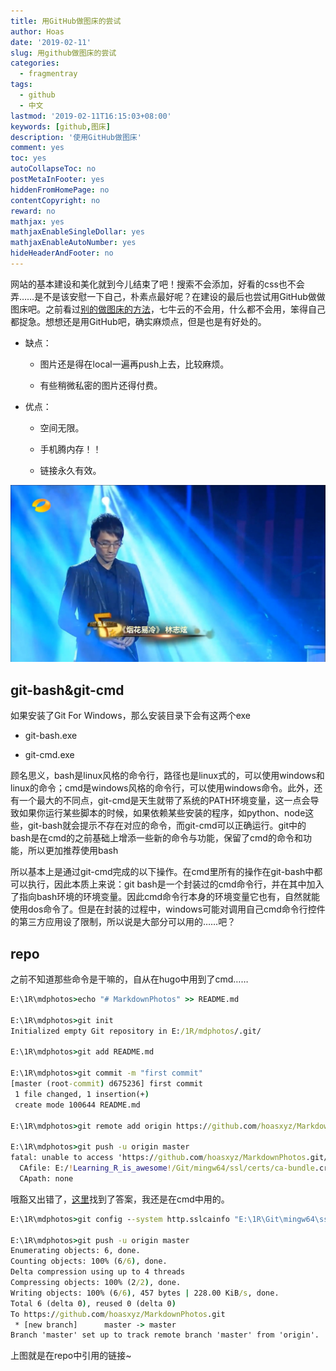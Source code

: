 ```yaml
---
title: 用GitHub做图床的尝试
author: Hoas
date: '2019-02-11'
slug: 用github做图床的尝试
categories:
  - fragmentray
tags:
  - github
  - 中文
lastmod: '2019-02-11T16:15:03+08:00'
keywords: [github,图床]
description: '使用GitHub做图床'
comment: yes
toc: yes
autoCollapseToc: no
postMetaInFooter: yes
hiddenFromHomePage: no
contentCopyright: no
reward: no
mathjax: yes
mathjaxEnableSingleDollar: yes
mathjaxEnableAutoNumber: yes
hideHeaderAndFooter: no
---
```

  
  网站的基本建设和美化就到今儿结束了吧！搜索不会添加，好看的css也不会弄……是不是该安慰一下自己，朴素点最好呢？在建设的最后也尝试用GitHub做做图床吧。之前看过[别的做图床的方法](https://www.zhihu.com/question/21065229)，七牛云的不会用，什么都不会用，笨得自己都捉急。想想还是用GitHub吧，确实麻烦点，但是也是有好处的。
  
* 缺点：
  
  - 图片还是得在local一遍再push上去，比较麻烦。
  
  - 有些稍微私密的图片还得付费。
  
* 优点：
  
  - 空间无限。
  
  - 手机腾内存！！
  
  - 链接永久有效。

![林志炫《烟花易冷》](https://github.com/hoasxyz/MarkdownPhotos/blob/master/Terry%20Lin/%E7%83%9F%E8%8A%B1%E6%98%93%E5%86%B7.jpg?raw=true)
<!--more-->

## git-bash&git-cmd

  如果安装了Git For Windows，那么安装目录下会有这两个exe

  - git-bash.exe

  - git-cmd.exe

  顾名思义，bash是linux风格的命令行，路径也是linux式的，可以使用windows和linux的命令；cmd是windows风格的命令行，可以使用windows命令。此外，还有一个最大的不同点，git-cmd是天生就带了系统的PATH环境变量，这一点会导致如果你运行某些脚本的时候，如果依赖某些安装的程序，如python、node这些，git-bash就会提示不存在对应的命令，而git-cmd可以正确运行。git中的bash是在cmd的之前基础上增添一些新的命令与功能，保留了cmd的命令和功能，所以更加推荐使用bash
  
  所以基本上是通过git-cmd完成的以下操作。在cmd里所有的操作在git-bash中都可以执行，因此本质上来说：git bash是一个封装过的cmd命令行，并在其中加入了指向bash环境的环境变量。因此cmd命令行本身的环境变量它也有，自然就能使用dos命令了。但是在封装的过程中，windows可能对调用自己cmd命令行控件的第三方应用设了限制，所以说是大部分可以用的……吧？
  
## repo

  之前不知道那些命令是干嘛的，自从在hugo中用到了cmd……
  
```cmd
E:\1R\mdphotos>echo "# MarkdownPhotos" >> README.md

E:\1R\mdphotos>git init
Initialized empty Git repository in E:/1R/mdphotos/.git/

E:\1R\mdphotos>git add README.md

E:\1R\mdphotos>git commit -m "first commit"
[master (root-commit) d675236] first commit
 1 file changed, 1 insertion(+)
 create mode 100644 README.md

E:\1R\mdphotos>git remote add origin https://github.com/hoasxyz/MarkdownPhotos.git

E:\1R\mdphotos>git push -u origin master
fatal: unable to access 'https://github.com/hoasxyz/MarkdownPhotos.git/': error setting certificate verify locations:
  CAfile: E:/!Learning_R_is_awesome!/Git/mingw64/ssl/certs/ca-bundle.crt
  CApath: none
```
  哦豁又出错了，[这里](https://blog.csdn.net/sdhongjun/article/details/52144253)找到了答案，我还是在cmd中用的。
  
```cmd
E:\1R\mdphotos>git config --system http.sslcainfo "E:\1R\Git\mingw64\ssl\certs\ca-bundle.crt"

E:\1R\mdphotos>git push -u origin master
Enumerating objects: 6, done.
Counting objects: 100% (6/6), done.
Delta compression using up to 4 threads
Compressing objects: 100% (2/2), done.
Writing objects: 100% (6/6), 457 bytes | 228.00 KiB/s, done.
Total 6 (delta 0), reused 0 (delta 0)
To https://github.com/hoasxyz/MarkdownPhotos.git
 * [new branch]      master -> master
Branch 'master' set up to track remote branch 'master' from 'origin'.
```

  上图就是在repo中引用的链接~